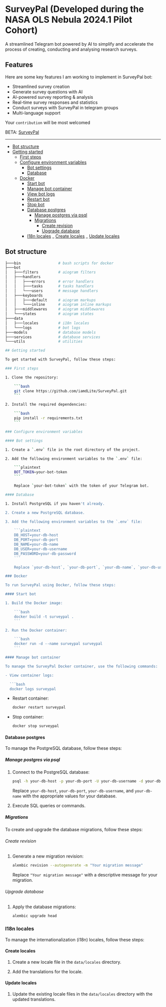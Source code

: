 # SurveyPal (Developed during the NASA OLS Nebula 2024.1 Pilot Cohort)

A streamlined Telegram bot powered by AI to simplify and accelerate the process of creating, conducting and analysing research surveys.

## Features

Here are some key features I am working to implement in SurveyPal bot:

- Streamlined survey creation
- Generate survey questions with AI
- AI-powered survey reporting & analysis
- Real-time survey responses and statistics
- Conduct surveys with SurveyPal in telegram groups
- Multi-language support

Your `contribution` will be most welcomed

BETA: [SurveyPal](https://t.me/surveypal_bot)

<hr>

- [Bot structure](#bot-structure)
- [Getting started](#getting-started)
  - [First steps](#first-steps)
  - [Configure environment variables](#configure-environment-variables)
    - [Bot settings](#bot-settings)
    - [Database](#database)
  - [Docker](#docker)
    - [Start bot](#start-bot)
    - [Manage bot container](#manage-bot-container)
    - [View bot logs](#view-bot-logs)
    - [Restart bot](#restart-bot)
    - [Stop bot](#stop-bot)
    - [Database postgres](#database-postgres)
      - [Manage postgres via psql](#manage-postgres-via-psql)
      - [Migrations](#migrations)
        - [Create revision](#create-revision)
        - [Upgrade database](#upgrade-database)
    - [I18n locales](#i18n-locales)
    _ [Create locales](#create-locales)
    _ [Update locales](#update-locales)
    </hr>

## Bot structure

````bash
├───bin                 # bash scripts for docker
├───bot
│   ├───filters         # aiogram filters
│   ├───handlers
│   │   ├───errors      # error handlers
│   │   ├───tasks       # tasks handlers
│   │   └───users       # message handlers
│   ├───keyboards
│   │   ├───default     # aiogram markups
│   │   └───inline      # aiogram inline markups
│   ├───middlewares     # aiogram middlewares
│   └───states          # aiogram states
├───data
│   ├───locales         # i18n locales
│   └───logs            # bot logs
├───models              # database models
├───services            # database services
└───utils               # utilities

## Getting started

To get started with SurveyPal, follow these steps:

### First steps

1. Clone the repository:

    ```bash
    git clone https://github.com/iamdLite/SurveyPal.git
    ```

2. Install the required dependencies:

    ```bash
    pip install -r requirements.txt
    ```

### Configure environment variables

#### Bot settings

1. Create a `.env` file in the root directory of the project.

2. Add the following environment variables to the `.env` file:

    ```plaintext
    BOT_TOKEN=your-bot-token
    ```

    Replace `your-bot-token` with the token of your Telegram bot.

#### Database

1. Install PostgreSQL if you haven't already.

2. Create a new PostgreSQL database.

3. Add the following environment variables to the `.env` file:

    ```plaintext
    DB_HOST=your-db-host
    DB_PORT=your-db-port
    DB_NAME=your-db-name
    DB_USER=your-db-username
    DB_PASSWORD=your-db-password
    ```

    Replace `your-db-host`, `your-db-port`, `your-db-name`, `your-db-username`, and `your-db-password` with the appropriate values for your database.

### Docker

To run SurveyPal using Docker, follow these steps:

#### Start bot

1. Build the Docker image:

    ```bash
    docker build -t surveypal .
    ```

2. Run the Docker container:

    ```bash
    docker run -d --name surveypal surveypal
    ```

#### Manage bot container

To manage the SurveyPal Docker container, use the following commands:

- View container logs:

  ```bash
  docker logs surveypal
````

- Restart container:

  ```bash
  docker restart surveypal
  ```

- Stop container:

  ```bash
  docker stop surveypal
  ```

#### Database postgres

To manage the PostgreSQL database, follow these steps:

##### Manage postgres via psql

1. Connect to the PostgreSQL database:

   ```bash
   psql -h your-db-host -p your-db-port -U your-db-username -d your-db-name
   ```

   Replace `your-db-host`, `your-db-port`, `your-db-username`, and `your-db-name` with the appropriate values for your database.

2. Execute SQL queries or commands.

##### Migrations

To create and upgrade the database migrations, follow these steps:

###### Create revision

1. Generate a new migration revision:

   ```bash
   alembic revision --autogenerate -m "Your migration message"
   ```

   Replace `"Your migration message"` with a descriptive message for your migration.

###### Upgrade database

1. Apply the database migrations:

   ```bash
   alembic upgrade head
   ```

### I18n locales

To manage the internationalization (i18n) locales, follow these steps:

#### Create locales

1. Create a new locale file in the `data/locales` directory.

2. Add the translations for the locale.

#### Update locales

1. Update the existing locale files in the `data/locales` directory with the updated translations.
